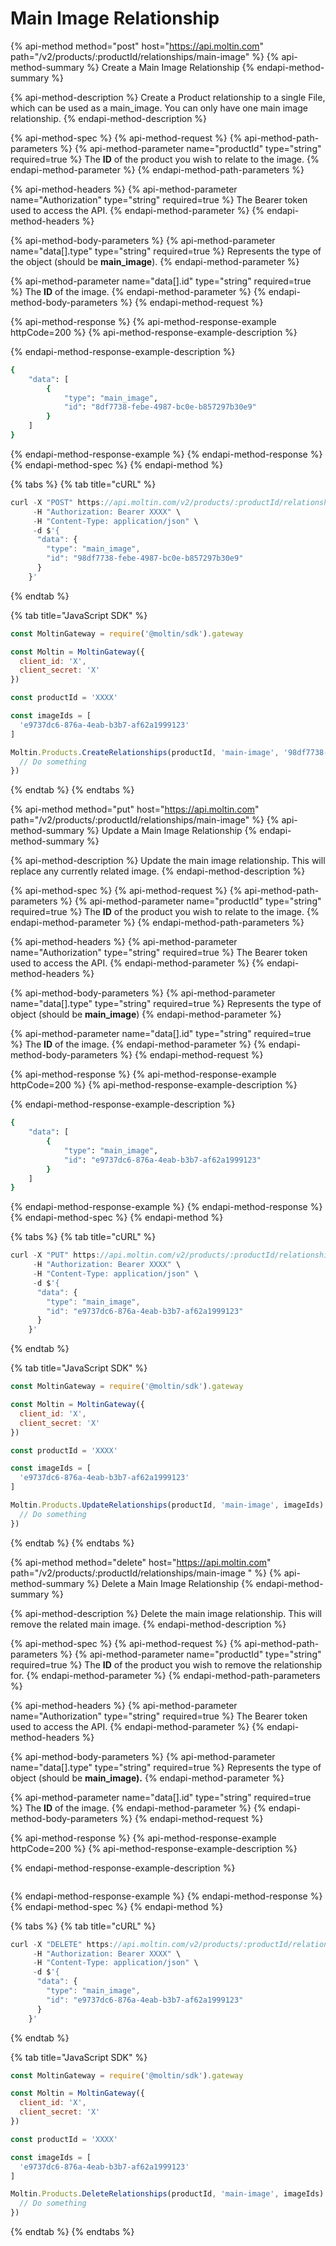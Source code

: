 # Main Image Relationship

{% api-method method="post" host="https://api.moltin.com" path="/v2/products/:productId/relationships/main-image" %}
{% api-method-summary %}
Create a Main Image Relationship
{% endapi-method-summary %}

{% api-method-description %}
Create a Product relationship to a single File, which can be used as a main\_image.  You can only have one main image relationship.
{% endapi-method-description %}

{% api-method-spec %}
{% api-method-request %}
{% api-method-path-parameters %}
{% api-method-parameter name="productId" type="string" required=true %}
The **ID** of the product you wish to relate to the image.
{% endapi-method-parameter %}
{% endapi-method-path-parameters %}

{% api-method-headers %}
{% api-method-parameter name="Authorization" type="string" required=true %}
The Bearer token used to access the API.
{% endapi-method-parameter %}
{% endapi-method-headers %}

{% api-method-body-parameters %}
{% api-method-parameter name="data\[\].type" type="string" required=true %}
Represents the type of the object \(should be **main\_image**\).
{% endapi-method-parameter %}

{% api-method-parameter name="data\[\].id" type="string" required=true %}
The **ID** of the image.
{% endapi-method-parameter %}
{% endapi-method-body-parameters %}
{% endapi-method-request %}

{% api-method-response %}
{% api-method-response-example httpCode=200 %}
{% api-method-response-example-description %}

{% endapi-method-response-example-description %}

```bash
{
    "data": [
        {
            "type": "main_image",
            "id": "8df7738-febe-4987-bc0e-b857297b30e9"
        }
    ]
}
```
{% endapi-method-response-example %}
{% endapi-method-response %}
{% endapi-method-spec %}
{% endapi-method %}

{% tabs %}
{% tab title="cURL" %}
```javascript
curl -X "POST" https://api.moltin.com/v2/products/:productId/relationships/main-image \
     -H "Authorization: Bearer XXXX" \
     -H "Content-Type: application/json" \
     -d $'{
      "data": {
        "type": "main_image",
        "id": "98df7738-febe-4987-bc0e-b857297b30e9"
      }
    }'
```
{% endtab %}

{% tab title="JavaScript SDK" %}
```javascript
const MoltinGateway = require('@moltin/sdk').gateway

const Moltin = MoltinGateway({
  client_id: 'X',
  client_secret: 'X'
})

const productId = 'XXXX'

const imageIds = [
  'e9737dc6-876a-4eab-b3b7-af62a1999123'
]

Moltin.Products.CreateRelationships(productId, 'main-image', '98df7738-febe-4987-bc0e-b857297b30e9').then((relationships) => {
  // Do something
})
```
{% endtab %}
{% endtabs %}

{% api-method method="put" host="https://api.moltin.com" path="/v2/products/:productId/relationships/main-image" %}
{% api-method-summary %}
Update a Main Image Relationship
{% endapi-method-summary %}

{% api-method-description %}
Update the main image relationship.  This will replace any currently related image.
{% endapi-method-description %}

{% api-method-spec %}
{% api-method-request %}
{% api-method-path-parameters %}
{% api-method-parameter name="productId" type="string" required=true %}
The **ID** of the product you wish to relate to the image.
{% endapi-method-parameter %}
{% endapi-method-path-parameters %}

{% api-method-headers %}
{% api-method-parameter name="Authorization" type="string" required=true %}
The Bearer token used to access the API.
{% endapi-method-parameter %}
{% endapi-method-headers %}

{% api-method-body-parameters %}
{% api-method-parameter name="data\[\].type" type="string" required=true %}
Represents the type of object \(should be **main\_image**\)
{% endapi-method-parameter %}

{% api-method-parameter name="data\[\].id" type="string" required=true %}
The **ID** of the image.
{% endapi-method-parameter %}
{% endapi-method-body-parameters %}
{% endapi-method-request %}

{% api-method-response %}
{% api-method-response-example httpCode=200 %}
{% api-method-response-example-description %}

{% endapi-method-response-example-description %}

```bash
{
    "data": [
        {
            "type": "main_image",
            "id": "e9737dc6-876a-4eab-b3b7-af62a1999123"
        }
    ]
}
```
{% endapi-method-response-example %}
{% endapi-method-response %}
{% endapi-method-spec %}
{% endapi-method %}

{% tabs %}
{% tab title="cURL" %}
```javascript
curl -X "PUT" https://api.moltin.com/v2/products/:productId/relationships/main-image \
     -H "Authorization: Bearer XXXX" \
     -H "Content-Type: application/json" \
     -d $'{
      "data": {
        "type": "main_image",
        "id": "e9737dc6-876a-4eab-b3b7-af62a1999123"
      }
    }'
```
{% endtab %}

{% tab title="JavaScript SDK" %}
```javascript
const MoltinGateway = require('@moltin/sdk').gateway

const Moltin = MoltinGateway({
  client_id: 'X',
  client_secret: 'X'
})

const productId = 'XXXX'

const imageIds = [
  'e9737dc6-876a-4eab-b3b7-af62a1999123'
]

Moltin.Products.UpdateRelationships(productId, 'main-image', imageIds).then((relationships) => {
  // Do something
})
```
{% endtab %}
{% endtabs %}

{% api-method method="delete" host="https://api.moltin.com" path="/v2/products/:productId/relationships/main-image " %}
{% api-method-summary %}
Delete a Main Image Relationship
{% endapi-method-summary %}

{% api-method-description %}
Delete the main image relationship. This will remove the related main image.
{% endapi-method-description %}

{% api-method-spec %}
{% api-method-request %}
{% api-method-path-parameters %}
{% api-method-parameter name="productId" type="string" required=true %}
The **ID** of the product you wish to remove the relationship for.
{% endapi-method-parameter %}
{% endapi-method-path-parameters %}

{% api-method-headers %}
{% api-method-parameter name="Authorization" type="string" required=true %}
The Bearer token used to access the API.
{% endapi-method-parameter %}
{% endapi-method-headers %}

{% api-method-body-parameters %}
{% api-method-parameter name="data\[\].type" type="string" required=true %}
Represents the type of object \(should be **main\_image\).**
{% endapi-method-parameter %}

{% api-method-parameter name="data\[\].id" type="string" required=true %}
The **ID** of the image.
{% endapi-method-parameter %}
{% endapi-method-body-parameters %}
{% endapi-method-request %}

{% api-method-response %}
{% api-method-response-example httpCode=200 %}
{% api-method-response-example-description %}

{% endapi-method-response-example-description %}

```

```
{% endapi-method-response-example %}
{% endapi-method-response %}
{% endapi-method-spec %}
{% endapi-method %}

{% tabs %}
{% tab title="cURL" %}
```javascript
curl -X "DELETE" https://api.moltin.com/v2/products/:productId/relationships/main-image \
     -H "Authorization: Bearer XXXX" \
     -H "Content-Type: application/json" \
     -d $'{
      "data": {
        "type": "main_image",
        "id": "e9737dc6-876a-4eab-b3b7-af62a1999123"
      }
    }'
```
{% endtab %}

{% tab title="JavaScript SDK" %}
```javascript
const MoltinGateway = require('@moltin/sdk').gateway

const Moltin = MoltinGateway({
  client_id: 'X',
  client_secret: 'X'
})

const productId = 'XXXX'

const imageIds = [
  'e9737dc6-876a-4eab-b3b7-af62a1999123'
]

Moltin.Products.DeleteRelationships(productId, 'main-image', imageIds).then((relationships) => {
  // Do something
})
```
{% endtab %}
{% endtabs %}



